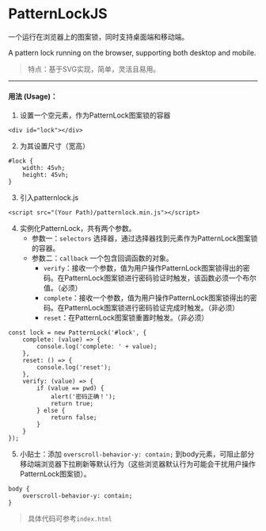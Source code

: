 # PatternLockJS
一个运行在浏览器上的图案锁，同时支持桌面端和移动端。

A pattern lock running on the browser, supporting both desktop and mobile.
> 特点：基于SVG实现，简单，灵活且易用。

---

#### 用法 (Usage)：
1. 设置一个空元素，作为PatternLock图案锁的容器
```
<div id="lock"></div>
```
2. 为其设置尺寸（宽高）
```
#lock {
    width: 45vh;
    height: 45vh;
}
```
3. 引入patternlock.js
```
<script src="(Your Path)/patternlock.min.js"></script>
```
4. 实例化PatternLock，共有两个参数。
    * 参数一：`selectors` 选择器，通过选择器找到元素作为PatternLock图案锁的容器。
    * 参数二：`callback` 一个包含回调函数的对象。
        * `verify`：接收一个参数，值为用户操作PatternLock图案锁得出的密码。在PatternLock图案锁进行密码验证时触发，该函数必须一个布尔值。（必须）
        * `complete`：接收一个参数，值为用户操作PatternLock图案锁得出的密码。在PatternLock图案锁进行密码验证完成时触发。（非必须）
        * `reset`：在PatternLock图案锁重置时触发。（非必须）
```
const lock = new PatternLock('#lock', {
    complete: (value) => {
        console.log('complete: ' + value);
    },
    reset: () => {
        console.log('reset');
    },
    verify: (value) => {
        if (value == pwd) {
            alert('密码正确！');
            return true;
        } else {
            return false;
        }
    }
});
```
5. 小贴士：添加 `overscroll-behavior-y: contain;` 到body元素，可阻止部分移动端浏览器下拉刷新等默认行为（这些浏览器默认行为可能会干扰用户操作PatternLock图案锁）。
```
body {
    overscroll-behavior-y: contain;
}
```
> 具体代码可参考`index.html`